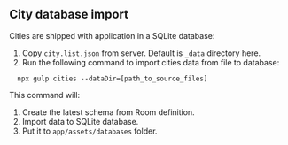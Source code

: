## City database import

Cities are shipped with application in a SQLite database:
1. Copy `city.list.json` from server. Default is `_data` directory here. 
2. Run the following command to import cities data from file to database:
```
  npx gulp cities --dataDir=[path_to_source_files]
```
This command will:
1. Create the latest schema from Room definition.
2. Import data to SQLite database.
3. Put it to `app/assets/databases` folder.